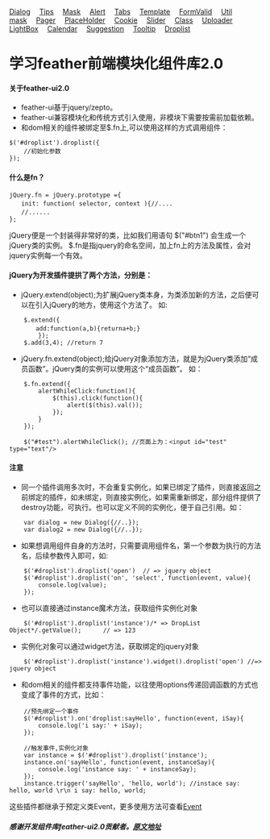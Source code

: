 [Dialog](feather-project/page/dialog/dialog.md)&emsp;
[Tips](feather-project/page/tips/tips.md)&emsp;
[Mask](feather-project/page/mask/mask.md)&emsp;
[Alert](feather-project/page/alert/alert.md)&emsp;
[Tabs](feather-project/page/tabs/tabs.md)&emsp;
[Template](feather-project/page/template/template.md)&emsp;
[FormValid](feather-project/page/formValid/formValid.md)&emsp;
[Util](feather-project/page/util/util.md)&emsp;
[mask](feather-project/page/mask/mask.md)&emsp;
[Pager](feather-project/page/pager/pager.md)&emsp;
[PlaceHolder](feather-project/page/placeholder/placeholder.md)&emsp;
[Cookie](feather-project/page/cookie/cookie.md)&emsp;
[Slider](feather-project/page/slider/slider.md)&emsp;
[Class](feather-project/page/class/class.md)&emsp;
[Uploader](feather-project/page/uploader/uploader.md)&emsp;
[LightBox](feather-project/page/lightbox/lightbox.md)&emsp;
[Calendar](feather-project/page/calendar/calendar.md)&emsp;
[Suggestion](feather-project/page/suggestion/suggestion.md)&emsp;
[Tooltip](feather-project/page/tooltip/tooltip.md)&emsp;
[Droplist](feather-project/page/droplist/droplist.md)

# 学习feather前端模块化组件库2.0

#### 关于feather-ui2.0

* feather-ui基于jquery/zepto。
* feather-ui兼容模块化和传统方式引入使用，非模块下需要按需前加载依赖。
* 和dom相关的组件被绑定至$.fn上,可以使用这样的方式调用组件：

```
$('#droplist').droplist({
    //初始化参数
});

```


#### 什么是fn？
```
jQuery.fn = jQuery.prototype ={ 
　　init: function( selector, context ){//....　 
　　//...... 
};
```

jQuery便是一个封装得非常好的类，比如我们用语句 $("#btn1") 会生成一个jQuery类的实例。
$.fn是指jquery的命名空间，加上fn上的方法及属性，会对jquery实例每一个有效。 


#### jQuery为开发插件提拱了两个方法，分别是：

* jQuery.extend(object);为扩展jQuery类本身，为类添加新的方法，之后便可以在引入jQuery的地方，使用这个方法了。 
	如:

```   
	$.extend({ 
	　　add:function(a,b){returna+b;} 
		}); 
	$.add(3,4); //return 7 
```


* jQuery.fn.extend(object);给jQuery对象添加方法，就是为jQuery类添加“成员函数”。jQuery类的实例可以使用这个“成员函数”。
	如：    
    
```
    $.fn.extend({ 
    	alertWhileClick:function(){ 
    		$(this).click(function(){ 
    			alert($(this).val()); 
    		}); 
    	}
    }); 
    
	$("#test").alertWhileClick(); //页面上为：<input id="test" type="text"/>
```

#### 注意

* 同一个插件调用多次时，不会重复实例化，如果已绑定了插件，则直接返回之前绑定的插件，如未绑定，则直接实例化，如果需重新绑定，部分组件提供了destroy功能，可执行。也可以定义不同的实例化，便于自己引用。如：

```
    var dialog = new Dialog({//..});
    var dialog2 = new Dialog({//..});
```

* 如果想调用组件自身的方法时，只需要调用组件名，第一个参数为执行的方法名，后续参数传入即可，如:

```
    $('#droplist').droplist('open')  // => jquery object
    $('#droplist').droplist('on', 'select', function(event, value){
        console.log(value);
    });
```

* 也可以直接通过instance魔术方法，获取组件实例化对象

```
    $('#droplist').droplist('instance')/* => DropList Object*/.getValue(); 		// => 123
```

* 实例化对象可以通过widget方法，获取绑定的jquery对象

```
    $('#droplist').droplist('instance').widget().droplist('open') //=> jquery object
```

* 和dom相关的组件都支持事件功能，以往使用options传递回调函数的方式也变成了事件的方式，比如：

```
    //预先绑定一个事件
    $('#droplist').on('droplist:sayHello', function(event, iSay){
        console.log('i say:' + iSay);
    });

    //触发事件,实例化对象
    var instance = $('#droplist').droplist('instance');
    instance.on('sayHello', function(event, instanceSay){
        console.log('instance say: ' + instanceSay);
    });
    instance.trigger('sayHello', 'hello, world'); //instace say: hello, world \r\n i say: hello, world;
```

这些插件都继承于预定义类Event，更多使用方法可查看[Event](https://github.com/feather-team/feather-ui2.0/tree/master/class)


##### 感谢开发组件库feather-ui2.0贡献者。[原文地址](http://feather-team.github.io/)

